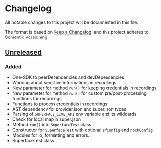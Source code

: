 # Changelog

All notable changes to this project will be documented in this file.

The format is based on [Keep a Changelog](https://keepachangelog.com/en/1.0.0/),
and this project adheres to [Semantic Versioning](https://semver.org/spec/v2.0.0.html).

## [Unreleased]
### Added
- One-SDK to peerDependencies and devDependencies
- Warning about sensitive informations in recordings
- New parameter for method `run()` for keeping credentials in recordings
- New parameter for method `run()` for custom pre/post-processing functions for recordings
- Functions to process credentials in recordings
- AST dependency for provider.json and super.json types
- Parsing of `SUPERFACE_LIVE_API` env variable and its wildcards
- Check for local map in super.json
- Method `run()` into `SuperfaceTest` class
- Constructor for `SuperfaceTest` with optional `sfConfig` and `nockConfig`
- Modules for io, formatting and errors.
- SuperfaceTest class

[Unreleased]: https://github.com/superfaceai/testing-lib/compare/v0.0.3-beta.9...HEAD

